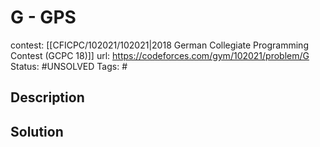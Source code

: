 # G - GPS

contest: [[CFICPC/102021/102021|2018 German Collegiate Programming Contest (GCPC 18)]]
url: https://codeforces.com/gym/102021/problem/G
Status: #UNSOLVED
Tags: #

## Description

## Solution

